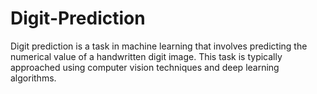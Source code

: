 # Digit-Prediction
Digit prediction is a task in machine learning that involves predicting the numerical value of a handwritten digit image. This task is typically approached using computer vision techniques and deep learning algorithms.

